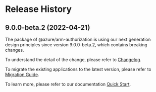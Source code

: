 # Release History
    
## 9.0.0-beta.2 (2022-04-21)

The package of @azure/arm-authorization is using our next generation design principles since version 9.0.0-beta.2, which contains breaking changes.

To understand the detail of the change, please refer to [Changelog](https://aka.ms/js-track2-changelog).

To migrate the existing applications to the latest version, please refer to [Migration Guide](https://aka.ms/js-track2-migration-guide).

To learn more, please refer to our documentation [Quick Start](https://aka.ms/js-track2-quickstart).
